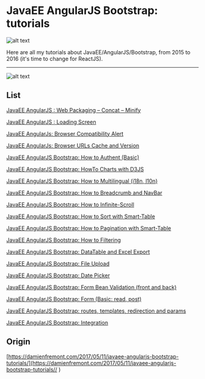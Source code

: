 JavaEE AngularJS Bootstrap: tutorials
======
 
![alt text](screenshots/160523003744943.png)

Here are all my tutorials about JavaEE/AngularJS/Bootstrap, from 2015 to 2016 (it's time to change for ReactJS).

---

![alt text](screenshots/bootstrap-angularjs-java-maven-logo.jpg)

## List

[JavaEE AngularJS : Web Packaging – Concat – Minify](../20160522-javaee-angularjs-webpackaging_min_single_file)

[JavaEE AngularJS : Loading Screen](../20160118-javaee-angularjs-loading_screen)

[JavaEE AngularJs: Browser Compatibility Alert](../20160117-javaee-angularjs-browser_compatibility_alert)

[JavaEE AngularJs: Browser URLs Cache and Version](../20160109-javaee-angularjs-browser_url_version_cache)

[JavaEE AngularJS Bootstrap: How to Authent (Basic)](../20151119-javaee-angularjs-bootstrap-auth_basic)

[JavaEE AngularJS Bootstrap: HowTo Charts with D3JS](../20151108-javaee-angularjs-bootstrap-charts_d3js)

[JavaEE AngularJS Bootstrap: How to Multilingual (i18n, l10n)](../20151106-javaee-angularjs-bootstrap-multilingual-i18n-l10n)

[JavaEE AngularJS Bootstrap: How to Breadcrumb and NavBar](../20151105-javaee-angularjs-bootstrap-breadcrumb)

[JavaEE AngularJS Bootstrap: How to Infinite-Scroll](../20151104-javaee-angularjs-bootstrap-infinite_scroll)

[JavaEE AngularJS Bootstrap: How to Sort with Smart-Table](../20151103-javaee-angularjs-bootstrap-sort)

[JavaEE AngularJS Bootstrap: How to Pagination with Smart-Table](../20151102-javaee-angularjs-bootstrap-pagination)

[JavaEE AngularJS Bootstrap: How to Filtering](../20151031-javaee-angularjs-bootstrap-filter)

[JavaEE AngularJS Bootstrap: DataTable and Excel Export](../20151020-javaee-angularjs-bootstrap-table_export)

[JavaEE AngularJS Bootstrap: File Upload](../20151019-javaee-angularjs-bootstrap-upload_file)

[JavaEE AngularJS Bootstrap: Date Picker](../20151018-javaee-angularjs-bootstrap-datepicker)

[JavaEE AngularJS Bootstrap: Form Bean Validation (front and back)](../20151017-javaee-angularjs-bootstrap-validation)

[JavaEE AngularJS Bootstrap: Form (Basic: read, post)](../20151016-javaee-angularjs-bootstrap-form-basic)

[JavaEE AngularJS Bootstrap: routes, templates, redirection and params](../20151015-javaee-angularjs-bootstrap-route-template)

[JavaEE AngularJS Bootstrap: Integration](../20151013-javaee-angularjs-bootstrap)

## Origin

[https://damienfremont.com/2017/05/11/javaee-angularjs-bootstrap-tutorials/](https://damienfremont.com/2017/05/11/javaee-angularjs-bootstrap-tutorials// )
 
